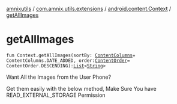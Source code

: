 [amnixutils](../../index.md) / [com.amnix.utils.extensions](../index.md) / [android.content.Context](index.md) / [getAllImages](./get-all-images.md)

# getAllImages

`fun Context.getAllImages(sortBy: `[`ContentColumns`](../../com.amnix.utils.enums/-content-columns/index.md)` = ContentColumns.DATE_ADDED, order: `[`ContentOrder`](../../com.amnix.utils.enums/-content-order/index.md)` = ContentOrder.DESCENDING): `[`List`](https://kotlinlang.org/api/latest/jvm/stdlib/kotlin.collections/-list/index.html)`<`[`String`](https://kotlinlang.org/api/latest/jvm/stdlib/kotlin/-string/index.html)`>`

Want All the Images from the User Phone?

Get them easily with the below method, Make Sure You have READ_EXTERNAL_STORAGE Permission

